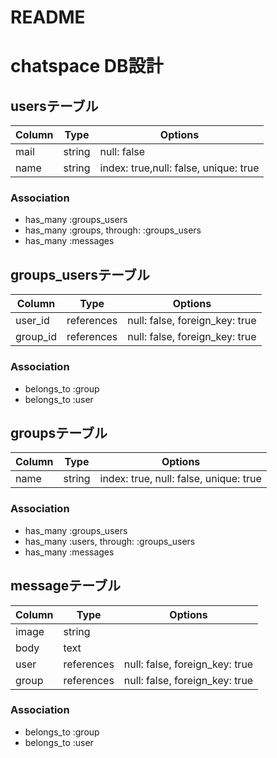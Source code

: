 # README

# chatspace DB設計
## usersテーブル
|Column|Type|Options|
|------|----|-------|
|mail|string|null: false|
|name|string|index: true,null: false, unique: true|
### Association
- has_many :groups_users
- has_many :groups, through: :groups_users
- has_many :messages

## groups_usersテーブル
|Column|Type|Options|
|------|----|-------|
|user_id|references|null: false, foreign_key: true|
|group_id|references|null: false, foreign_key: true|
### Association
- belongs_to :group
- belongs_to :user

## groupsテーブル
|Column|Type|Options|
|------|----|-------|
|name|string|index: true, null: false, unique: true|
### Association
- has_many :groups_users
- has_many :users, through: :groups_users
- has_many :messages

## messageテーブル
|Column|Type|Options|
|------|----|-------|
|image|string||
|body|text||
|user|references|null: false, foreign_key: true|
|group|references|null: false, foreign_key: true|
### Association
- belongs_to :group
- belongs_to :user
